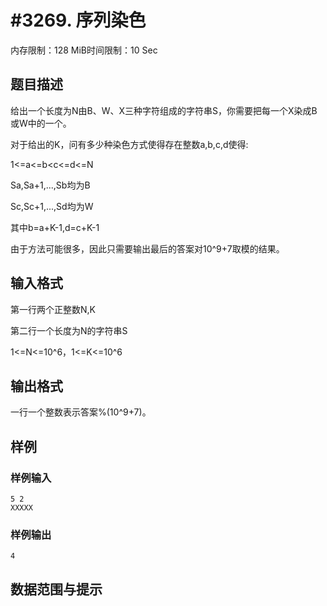 # #3269. 序列染色

内存限制：128 MiB时间限制：10 Sec

## 题目描述

给出一个长度为N由B、W、X三种字符组成的字符串S，你需要把每一个X染成B或W中的一个。

对于给出的K，问有多少种染色方式使得存在整数a,b,c,d使得:

1<=a<=b<c<=d<=N

Sa,Sa+1,...,Sb均为B

Sc,Sc+1,...,Sd均为W

其中b=a+K-1,d=c+K-1

由于方法可能很多，因此只需要输出最后的答案对10^9+7取模的结果。

## 输入格式

第一行两个正整数N,K

第二行一个长度为N的字符串S

1<=N<=10^6，1<=K<=10^6

## 输出格式

一行一个整数表示答案%(10^9+7)。

## 样例

### 样例输入

    
    5 2
    XXXXX
    

### 样例输出

    
    4
    

## 数据范围与提示
